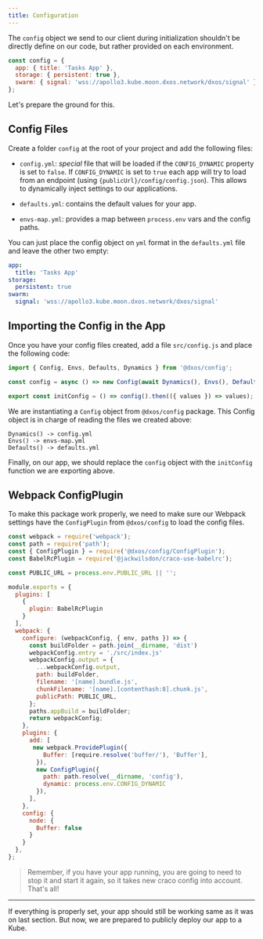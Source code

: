 ```yaml
---
title: Configuration
---
```


The `config` object we send to our client during initialization shouldn't be directly define on our code, but rather provided on each environment.

```jsx
const config = {
  app: { title: 'Tasks App' },
  storage: { persistent: true },
  swarm: { signal: 'wss://apollo3.kube.moon.dxos.network/dxos/signal' },
};
```

Let's prepare the ground for this.

## Config Files

Create a folder `config` at the root of your project and add the following files:

- `config.yml`: _special_ file that will be loaded if the `CONFIG_DYNAMIC` property is set to `false`.
  If `CONFIG_DYNAMIC` is set to `true` each app will try to load from an endpoint (using `{publicUrl}/config/config.json`).
  This allows to dynamically inject settings to our applications.

- `defaults.yml`: contains the default values for your app.

- `envs-map.yml`: provides a map between `process.env` vars and the config paths.

You can just place the config object on `yml` format in the `defaults.yml` file and leave the other two empty:

```yml:title=defaults.yml
app:
  title: 'Tasks App'
storage:
  persistent: true
swarm:
  signal: 'wss://apollo3.kube.moon.dxos.network/dxos/signal'
```

## Importing the Config in the App

Once you have your config files created, add a file `src/config.js` and place the following code:

```js:title=src/config.js
import { Config, Envs, Defaults, Dynamics } from '@dxos/config';

const config = async () => new Config(await Dynamics(), Envs(), Defaults());

export const initConfig = () => config().then(({ values }) => values);
```

We are instantiating a `Config` object from `@dxos/config` package. This Config object is in charge of reading the files we created above:

```
Dynamics() -> config.yml
Envs() -> envs-map.yml
Defaults() -> defaults.yml
```

Finally, on our app, we should replace the `config` object with the `initConfig` function we are exporting above.

## Webpack ConfigPlugin

To make this package work properly, we need to make sure our Webpack settings have the `ConfigPlugin` from `@dxos/config` to load the config files.

```jsx:title=<root>/craco.config.js
const webpack = require('webpack');
const path = require('path');
const { ConfigPlugin } = require('@dxos/config/ConfigPlugin');
const BabelRcPlugin = require('@jackwilsdon/craco-use-babelrc');

const PUBLIC_URL = process.env.PUBLIC_URL || '';

module.exports = {
  plugins: [
    {
      plugin: BabelRcPlugin
    }
  ],
  webpack: {
    configure: (webpackConfig, { env, paths }) => {
      const buildFolder = path.join(__dirname, 'dist')
      webpackConfig.entry = './src/index.js'
      webpackConfig.output = {
        ...webpackConfig.output,
        path: buildFolder,
        filename: '[name].bundle.js',
        chunkFilename: '[name].[contenthash:8].chunk.js',
        publicPath: PUBLIC_URL,
      };
      paths.appBuild = buildFolder;
      return webpackConfig;
    },
    plugins: {
      add: [
       new webpack.ProvidePlugin({
          Buffer: [require.resolve('buffer/'), 'Buffer'],
        }),
        new ConfigPlugin({
          path: path.resolve(__dirname, 'config'),
          dynamic: process.env.CONFIG_DYNAMIC
        }),
      ],
    },
    config: {
      node: {
        Buffer: false
      }
    }
  },
};
```

> Remember, if you have your app running, you are going to need to stop it and start it again, so it takes new craco config into account. That's all!

---

If everything is properly set, your app should still be working same as it was on last section. But now, we are prepared to publicly deploy our app to a Kube.
